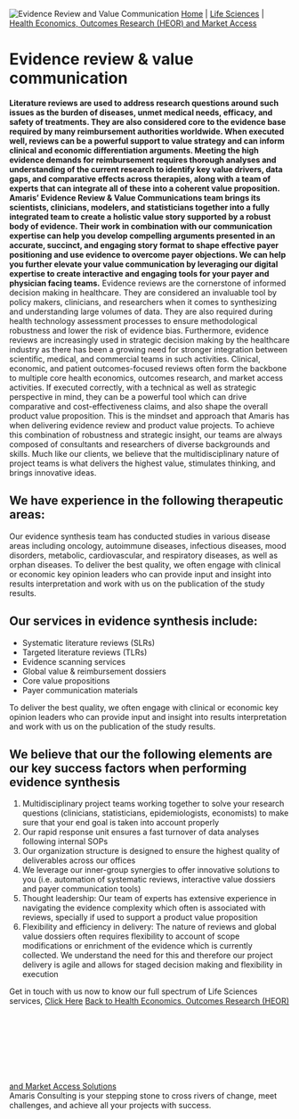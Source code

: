 ![Evidence Review and Value Communication](https://amaris.com/wp-content/uploads/2020/08/Evidence-review-value-communication.png)
[Home](https://amaris.com) | [Life Sciences](https://amaris.com/business-line/life-sciences/) | [Health Economics, Outcomes Research (HEOR) and Market Access](https://amaris.com/business-line/life-sciences/health-economics-outcomes-research-heor-and-market-access/)
# Evidence review & value communication
**Literature reviews are used to address research questions around such issues as the burden of diseases, unmet medical needs, efficacy, and safety of treatments. They are also considered core to the evidence base required by many reimbursement authorities worldwide. When executed well, reviews can be a powerful support to value strategy and can inform clinical and economic differentiation arguments. Meeting the high evidence demands for reimbursement requires thorough analyses and understanding of the current research to identify key value drivers, data gaps, and comparative effects across therapies, along with a team of experts that can integrate all of these into a coherent value proposition.**
**Amaris’ Evidence Review & Value Communications team brings its scientists, clinicians, modelers, and statisticians together into a fully integrated team to create a holistic value story supported by a robust body of evidence. Their work in combination with our communication expertise can help you develop compelling arguments presented in an accurate, succinct, and engaging story format to shape effective payer positioning and use evidence to overcome payer objections. We can help you further elevate your value communication by leveraging our digital expertise to create interactive and engaging tools for your payer and physician facing teams.**
Evidence reviews are the cornerstone of informed decision making in healthcare. They are considered an invaluable tool by policy makers, clinicians, and researchers when it comes to synthesizing and understanding large volumes of data. They are also required during health technology assessment processes to ensure methodological robustness and lower the risk of evidence bias. Furthermore, evidence reviews are increasingly used in strategic decision making by the healthcare industry as there has been a growing need for stronger integration between scientific, medical, and commercial teams in such activities. Clinical, economic, and patient outcomes-focused reviews often form the backbone to multiple core health economics, outcomes research, and market access activities. If executed correctly, with a technical as well as strategic perspective in mind, they can be a powerful tool which can drive comparative and cost-effectiveness claims, and also shape the overall product value proposition. This is the mindset and approach that Amaris has when delivering evidence review and product value projects. To achieve this combination of robustness and strategic insight, our teams are always composed of consultants and researchers of diverse backgrounds and skills. Much like our clients, we believe that the multidisciplinary nature of project teams is what delivers the highest value, stimulates thinking, and brings innovative ideas.
## We have experience in the following therapeutic areas:
Our evidence synthesis team has conducted studies in various disease areas including oncology, autoimmune diseases, infectious diseases, mood disorders, metabolic, cardiovascular, and respiratory diseases, as well as orphan diseases.
To deliver the best quality, we often engage with clinical or economic key opinion leaders who can provide input and insight into results interpretation and work with us on the publication of the study results.
## Our services in evidence synthesis include:
  * Systematic literature reviews (SLRs)
  * Targeted literature reviews (TLRs)
  * Evidence scanning services
  * Global value & reimbursement dossiers
  * Core value propositions
  * Payer communication materials


To deliver the best quality, we often engage with clinical or economic key opinion leaders who can provide input and insight into results interpretation and work with us on the publication of the study results.
## We believe that our the following elements are our key success factors when performing evidence synthesis
  1. Multidisciplinary project teams working together to solve your research questions (clinicians, statisticians, epidemiologists, economists) to make sure that your end goal is taken into account properly
  2. Our rapid response unit ensures a fast turnover of data analyses following internal SOPs
  3. Our organization structure is designed to ensure the highest quality of deliverables across our offices
  4. We leverage our inner-group synergies to offer innovative solutions to you (i.e. automation of systematic reviews, interactive value dossiers and payer communication tools)
  5. Thought leadership: Our team of experts has extensive experience in navigating the evidence complexity which often is associated with reviews, specially if used to support a product value proposition
  6. Flexibility and efficiency in delivery: The nature of reviews and global value dossiers often requires flexibility to account of scope modifications or enrichment of the evidence which is currently collected. We understand the need for this and therefore our project delivery is agile and allows for staged decision making and flexibility in execution


Get in touch with us now to know our full spectrum of Life Sciences services, [Click Here](https://amaris.com/contact-us/)
[Back to Health Economics, Outcomes Research (HEOR) and Market Access Solutions](https://amaris.com/business-line/life-sciences/health-economics-outcomes-research-heor-and-market-access/)
![Amaris Logo](data:image/svg+xml,%3Csvg%20xmlns='http://www.w3.org/2000/svg'%20viewBox='0%200%200%200'%3E%3C/svg%3E)
Amaris Consulting is your stepping stone to cross rivers of change, meet challenges, and achieve all your projects with success.
